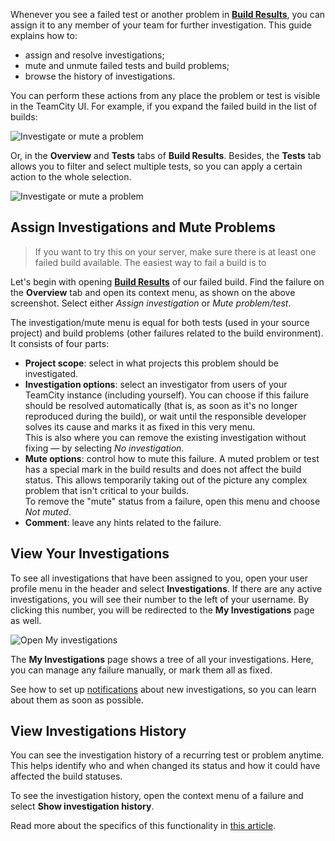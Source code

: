 [//]: # (title: Solve Build Problems)
[//]: # (auxiliary-id: Solve Build Problems)

Whenever you see a failed test or another problem in __[Build Results](view-build-results.md)__, you can assign it to any member of your team for further investigation. This guide explains how to:
* assign and resolve investigations;
* mute and unmute failed tests and build problems;
* browse the history of investigations.

You can perform these actions from any place the problem or test is visible in the TeamCity UI. For example, if you expand the failed build in the list of builds:

<img src="problemactions.png" alt="Investigate or mute a problem"/>

Or, in the __Overview__ and __Tests__ tabs of __Build Results__. Besides, the __Tests__ tab allows you to filter and select multiple tests, so you can apply a certain action to the whole selection.

<img src="groupactions.png" alt="Investigate or mute a problem"/>

## Assign Investigations and Mute Problems

>If you want to try this on your server, make sure there is at least one failed build available. The easiest way to fail a build is to 

Let's begin with opening __[Build Results](view-build-results.md)__ of our failed build. Find the failure on the __Overview__ tab and open its context menu, as shown on the above screenshot. Select either _Assign investigation_ or _Mute problem/test_.

The investigation/mute menu is equal for both tests (used in your source project) and build problems (other failures related to the build environment). It consists of four parts:
* __Project scope__: select in what projects this problem should be investigated.
* __Investigation options__: select an investigator from users of your TeamCity instance (including yourself). You can choose if this failure should be resolved automatically (that is, as soon as it's no longer reproduced during the build), or wait until the responsible developer solves its cause and marks it as fixed in this very menu.  
  This is also where you can remove the existing investigation without fixing — by selecting _No investigation_.
* __Mute options__: control how to mute this failure. A muted problem or test has a special mark in the build results and does not affect the build status. This allows temporarily taking out of the picture any complex problem that isn't critical to your builds.  
  To remove the "mute" status from a failure, open this menu and choose _Not muted_.
* __Comment__: leave any hints related to the failure.

## View Your Investigations

To see all investigations that have been assigned to you, open your user profile menu in the header and select __Investigations__. If there are any active investigations, you will see their number to the left of your username. By clicking this number, you will be redirected to the __My Investigations__ page as well.

<img src="accessmyinvestigations.png" alt="Open My investigations"/>

The __My Investigations__ page shows a tree of all your investigations. Here, you can manage any failure manually, or mark them all as fixed.

See how to set up [notifications]() about new investigations, so you can learn about them as soon as possible.

## View Investigations History

You can see the investigation history of a recurring test or problem anytime. This helps identify who and when changed its status and how it could have affected the build statuses.

To see the investigation history, open the context menu of a failure and select __Show investigation history__.

Read more about the specifics of this functionality in [this article](investigating-and-muting-build-failures.md).